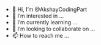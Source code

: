 - 👋 Hi, I’m @AkshayCodingPart
- 👀 I’m interested in ...
- 🌱 I’m currently learning ...
- 💞️ I’m looking to collaborate on ...
- 📫 How to reach me ...

<!---
AkshayCodingPart/AkshayCodingPart is a ✨ special ✨ repository because its `README.md` (this file) appears on your GitHub profile.
You can click the Preview link to take a look at your changes.
--->
